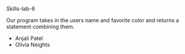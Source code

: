 Skills-lab-6

Our program takes in the users name and favorite color and returns a statement combining them.

* Anjali Patel
* Olivia Neights
